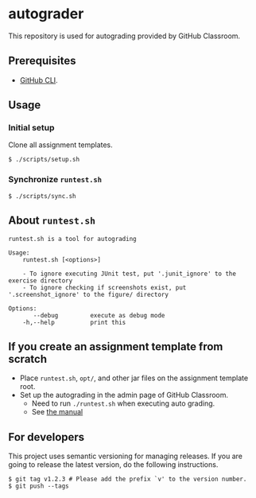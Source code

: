 # autograder

This repository is used for autograding provided by GitHub Classroom.

## Prerequisites

- [GitHub CLI](https://github.com/cli/cli#installation).

## Usage

### Initial setup

Clone all assignment templates.

```shell
$ ./scripts/setup.sh
```

### Synchronize `runtest.sh`

```
$ ./scripts/sync.sh
```

## About `runtest.sh`

```
runtest.sh is a tool for autograding

Usage:
    runtest.sh [<options>]

    - To ignore executing JUnit test, put '.junit_ignore' to the exercise directory
    - To ignore checking if screenshots exist, put '.screenshot_ignore' to the figure/ directory

Options:
       --debug         execute as debug mode
    -h,--help          print this
```

## If you create an assignment template from scratch

- Place `runtest.sh`, `opt/`, and other jar files on the assignment template root.
- Set up the autograding in the admin page of GitHub Classroom.
  - Need to run `./runtest.sh` when executing auto grading.
  - See [the manual](https://docs.github.com/en/free-pro-team@latest/education/manage-coursework-with-github-classroom/use-autograding)


## For developers

This project uses semantic versioning for managing releases. If you are going to release the latest version, do the following instructions.

```shell
$ git tag v1.2.3 # Please add the prefix `v' to the version number.
$ git push --tags
```
